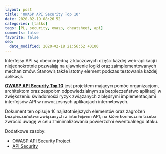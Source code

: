 ```yaml
---
layout: post
title: 'OWASP API Security Top 10'
date: 2020-02-19 08:26:52
categories: [talks]
tags: [PL, security, owasp, cheatsheet, api]
comments: false
favorite: false
seo:
  date_modified: 2020-02-18 21:56:52 +0100
---
```


Interfejsy API są obecnie jedną z kluczowych części każdej web-aplikacji i niejednokrotnie pozwalają na ujawnienie logiki oraz zaimplementowanych mechanizmów. Stanowią także istotny element podczas testowania każdej aplikacji.

<a href="https://apisecurity.io/encyclopedia/content/owasp-api-security-top-10-cheat-sheet-tabloid.pdf" target="_blank"><b>OWASP API Security Top 10</b></a> jest projektem mającym pomóc organizacjom, architektom oraz zespołom odpowiedzialnym za bezpieczeństwo aplikacji w zwiększeniu świadomości ryzyk związanych z błędnymi implementacjami interfejsów API w nowoczesnych aplikacjach internetowych.

Dokument ten opisuje 10 najistotniejszych elementów oraz zagrożeń bezpieczeństwa związanych z interfejsem API, na które koniecznie trzeba zwrócić uwagę w celu zminimalizowania powierzchni ewentualnego ataku.

Dodatkowe zasoby:

- [OWASP API Security Project](https://owasp.org/www-project-api-security/)
- [API Security](https://apisecurity.io/)
